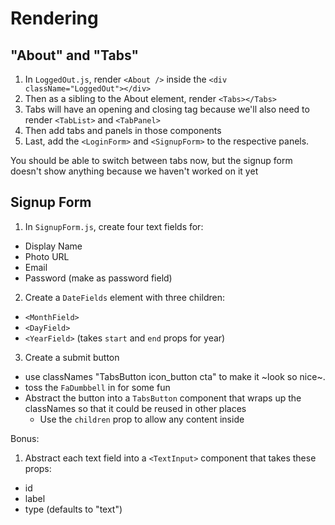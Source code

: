 # Rendering

## "About" and "Tabs"

1. In `LoggedOut.js`, render `<About />` inside the `<div className="LoggedOut"></div>`
2. Then as a sibling to the About element, render `<Tabs></Tabs>`
3. Tabs will have an opening and closing tag because we'll also need to render `<TabList>` and `<TabPanel>`
4. Then add tabs and panels in those components
5. Last, add the `<LoginForm>` and `<SignupForm>` to the respective panels.

You should be able to switch between tabs now, but the signup form doesn't show anything because we haven't worked on it yet

## Signup Form

1. In `SignupForm.js`, create four text fields for:

- Display Name
- Photo URL
- Email
- Password (make as password field)

2. Create a `DateFields` element with three children:

- `<MonthField>`
- `<DayField>`
- `<YearField>` (takes `start` and `end` props for year)

3. Create a submit button

- use classNames "TabsButton icon_button cta" to make
  it ~look so nice~.
- toss the `FaDumbbell` in for some fun
- Abstract the button into a `TabsButton` component
  that wraps up the classNames so that it could be
  reused in other places
  - Use the `children` prop to allow any content inside

Bonus:

1. Abstract each text field into a `<TextInput>` component that takes these props:

- id
- label
- type (defaults to "text")
